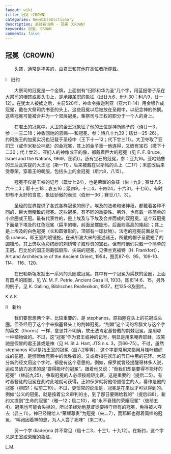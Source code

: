 ```yaml
---
layout: wiki
title: 冠冕（CROWN）
categories: NewBibleDictionary
description: 圣经新词典 - 冠冕（CROWN）
keywords: 冠冕, CROWN
comments: false
---
```


## 冠冕（CROWN）

　　头饰，通常是华美的，由君王和其他在高位者所穿戴。

Ⅰ　旧约

　　大祭司的冠冕是一个金牌，上面刻有“归耶和华为圣”几个字，用蓝细带子系在大祭司的帽饰或裹头巾上，是承接圣职的象征（出廿九6，卅九30；利八9，廿一12）。在犹太人被掳之后，主前520年，神命令撒迦利亚（亚六11-14）用金银作成冠冕，戴在大祭司约书亚的头上。这些冠冕以后被放在圣殿中，以纪念神的怜悯。这些冠冕可能被合并为一个双层冠冕，集祭司与王权的职分于一个人的身上。

　　在君王的冠冕中，大卫的金王冠象征了他的王位是神所赐予的（诗廿一3，参：一三二18；神收回祂的恩赐──和冠冕，参：诗八十九39；结廿一25-26）。约阿施王的加冕实况也记载于圣经中（王下十一12；代下廿三11）。大卫夺取了亚扪王（或作米勒公神祇）的金冠冕，其上的金子重一他连得，又嵌有宝石（撒下十二30；代上廿2）。亚扪人的神像或王的像，都戴着巨大的冠冕（见 F. F. Bruce, Israel and the Nations, 1969，图页I）。嵌有宝石的冠冕，参：亚九16。亚哈随鲁的王后瓦实提的大王冠（斯一11），后来被戴在以斯帖的头上（二17）；末底改后来受尊荣，穿着王的朝服，包括头上的金冠冕（斯六8，八15）。

　　冠冕不仅是王权的记号（箴廿七24），也是荣耀的象征（伯十九9；赛廿八5，六十二3；耶十三18；哀五16；箴四9，十二4，十四24，十六31，十七6）。有时却有不太好的含意，象征骄傲的表现（伯卅一36；赛廿八1、3）。

　　圣经的世界提供了各式各样冠冕的例子。埃及的法老和诸神祇，都戴着各种不同的，巨大而精致的冠冕。这些冠冕，有不同的重要性。另外，也有戴一些简单的小金圈或王冠。最有代表性的，是上埃及与下埃及合并而成的双冠冕。这个双冠冕下面是下埃及的红色冠冕（扁平的帽，前面呈螺旋形，后面则高高的隆起）；其上是上埃及的白色冠冕（长和圆锥形的，顶部有一球状物）。法老的冠冕前面总有一条 uraeus，即王室的眼镜蛇。在米所波大米的亚述诸王，所戴的帽子呈截短了的圆锥形，其上饰以色彩缤纷的刺绣带子或珍贵的宝石。但有时他们只戴一个简单的王冠。巴比伦的国王则戴弧扇形、尖端的冠冕，见佛兰克福特（H. Frankfort），Art and Architecture of the Ancient Orient, 1954，图页87-9、95、109-10、114、 116、120。

　　在巴勒斯坦发掘出一系列的头圈或冠冕。其中有一个冠冕为扁狭的金圈，上面有圆点的图案，见 W. M. F. Petrie, Ancient Gaza III, 1933，图页14:6、15，另外的例子，见 K. Galling, Biblisches Reallexikon, 1937，栏125-8及图片。

K.A.K.

Ⅱ　新约

　　我们要思想两个字。比较重要的，是 stephanos，原指圈在头上的花冠或头圈。但圣经用了这个字来指基督头上的荆棘冠冕。“荆棘”这个词的希腊文与这个字的英文（thorns）一样，意思并不明确，故无法肯定基督戴的荆棘冠冕，是用哪一种植物做的。不过，这“冠冕”作为君王或神的记号，明显是用来嘲弄耶稣，取笑祂是假冒的君王甚或是神（见 H. St J. Hart, JTS n.s. 3，页66-75）。不过，虽然 stephanos 可以是指王室的冠冕（启六2等等），这个字更常用来指用月桂叶编织成的花冠，是颁赠给竞赛中的优胜者的。又或者指在欢乐的节日中用的花环。大部分新约经文用这个字时，都是有这个意思的。例如，保罗就曾经提醒哥林多人说，运动员幼力追求的是“要得能坏的冠冕”。跟着他又说：“而我们却是要得不能坏的冠冕”（林前九25）。争取冠冕的人必须按规矩比赛，这是重要的（提后二5）。有时基督徒的冠冕在此时此地就可获得，正如保罗就将他带颁信主的人，看作是他的冠冕（腓四1；帖前二19）。不过，更惯常的说法是，冠冕是在来世才可以得到的。例如“公义的冠冕，就是按着公义审判的主，到了那日要赐给我的”（提后四8）。新约又提到“生命的冠冕”（雅一12；启二10），和“永不衰残的荣耀冠冕”（彼前五4）。冠冕也可能会失掉的，所以圣经劝勉基督徒要持守所有的冠冕，免得被人夺去（启三11）。神已经赐给人“荣耀尊贵”为冠冕（来二7），而耶稣也得着同样的冠冕，“叫祂因着神的恩，为人人尝了死味”（来二9）。

　　另一个字 diade{ma 并不常见（启十二3，十三1，十九12）。在新约，这个字总是王室或荣耀的象征。

L.M.






